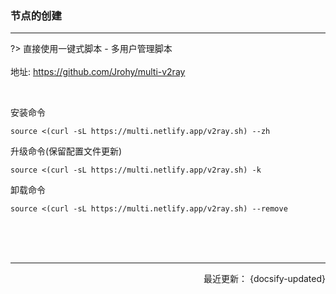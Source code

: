 ### 节点的创建

------

?> 直接使用一键式脚本 - 多用户管理脚本 <br> <br> 
地址: https://github.com/Jrohy/multi-v2ray	


<br>


安装命令

```shell
source <(curl -sL https://multi.netlify.app/v2ray.sh) --zh
```



升级命令(保留配置文件更新)

```shell
source <(curl -sL https://multi.netlify.app/v2ray.sh) -k
```


卸载命令

```shell
source <(curl -sL https://multi.netlify.app/v2ray.sh) --remove
```


















<br>


<br>


<br>

-------

<p align="right">最近更新： {docsify-updated}</p>
